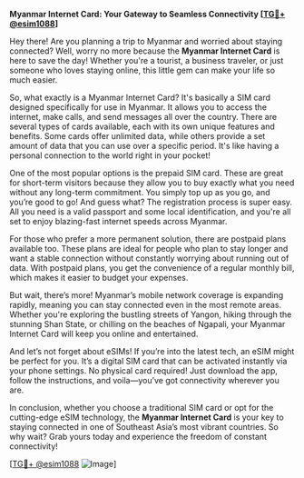 **Myanmar Internet Card: Your Gateway to Seamless Connectivity [[TG💪+ @esim1088](https://t.me/s/esim1088)]**

Hey there! Are you planning a trip to Myanmar and worried about staying connected? Well, worry no more because the **Myanmar Internet Card** is here to save the day! Whether you're a tourist, a business traveler, or just someone who loves staying online, this little gem can make your life so much easier.

So, what exactly is a Myanmar Internet Card? It's basically a SIM card designed specifically for use in Myanmar. It allows you to access the internet, make calls, and send messages all over the country. There are several types of cards available, each with its own unique features and benefits. Some cards offer unlimited data, while others provide a set amount of data that you can use over a specific period. It's like having a personal connection to the world right in your pocket!

One of the most popular options is the prepaid SIM card. These are great for short-term visitors because they allow you to buy exactly what you need without any long-term commitment. You simply top up as you go, and you’re good to go! And guess what? The registration process is super easy. All you need is a valid passport and some local identification, and you're all set to enjoy blazing-fast internet speeds across Myanmar.

For those who prefer a more permanent solution, there are postpaid plans available too. These plans are ideal for people who plan to stay longer and want a stable connection without constantly worrying about running out of data. With postpaid plans, you get the convenience of a regular monthly bill, which makes it easier to budget your expenses.

But wait, there’s more! Myanmar’s mobile network coverage is expanding rapidly, meaning you can stay connected even in the most remote areas. Whether you're exploring the bustling streets of Yangon, hiking through the stunning Shan State, or chilling on the beaches of Ngapali, your Myanmar Internet Card will keep you online and entertained.

And let’s not forget about eSIMs! If you’re into the latest tech, an eSIM might be perfect for you. It’s a digital SIM card that can be activated instantly via your phone settings. No physical card required! Just download the app, follow the instructions, and voila—you’ve got connectivity wherever you are.

In conclusion, whether you choose a traditional SIM card or opt for the cutting-edge eSIM technology, the **Myanmar Internet Card** is your key to staying connected in one of Southeast Asia’s most vibrant countries. So why wait? Grab yours today and experience the freedom of constant connectivity!

[[TG💪+ @esim1088](https://t.me/s/esim1088) ![Image](https://i.postimg.cc/Y0z9fWf4/image.png)]
